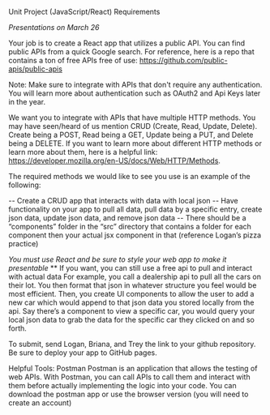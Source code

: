 Unit Project (JavaScript/React) Requirements

*Presentations on March 26*

Your job is to create a React app that utilizes a public API. You can find public APIs from a quick Google search. For reference, here is a repo that contains a ton of free APIs free of use: https://github.com/public-apis/public-apis

Note: Make sure to integrate with APIs that don't require any authentication. You will learn more about authentication such as OAuth2 and Api Keys later in the year.

We want you to integrate with APIs that have multiple HTTP methods. You may have seen/heard of us mention CRUD (Create, Read, Update, Delete). Create being a POST, Read being a GET, Update being a PUT, and Delete being a DELETE. If you want to learn more about different HTTP methods or learn more about them, here is a helpful link: https://developer.mozilla.org/en-US/docs/Web/HTTP/Methods.




The required methods we would like to see you use is an example of the following:

-- Create a CRUD app that interacts with data with local json
-- Have functionality on your app to pull all data, pull data by a specific entry, create json data, update json data, and remove json data
-- There should be a “components” folder in the “src” directory that contains a folder for each component then your actual jsx component in that (reference Logan’s pizza practice)


*You must use React and be sure to style your web app to make it presentable*
**  If you want, you can still use a free api to pull and interact with actual data
For example, you call a dealership api to pull all the cars on their lot. You then format that json in whatever structure you feel would be most efficient. Then, you create UI components to allow the user to add a new car which would append to that json data you stored locally from the api. Say there’s a component to view a specific car, you would query your local json data to grab the data for the specific car they clicked on and so forth.



To submit, send Logan, Briana, and Trey the link to your github repository. Be sure to deploy your app to GitHub pages.

Helpful Tools:
Postman
 Postman is an application that allows the testing of web APIs. With Postman, you can call APIs to call them and interact with them before actually implementing the logic into your code.
You can download the postman app or use the browser version (you will need to create an account)

